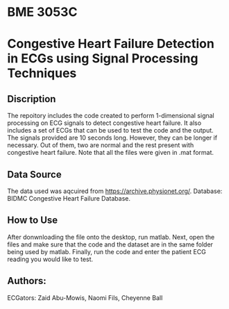 # BME 3053C
# Congestive Heart Failure Detection in ECGs using Signal Processing Techniques 

## Discription
The repoitory includes the code created to perform 1-dimensional signal processing on ECG signals to detect congestive heart failure.
It also includes a set of ECGs that can be used to test the code and the output.
The signals provided are 10 seconds long. However, they can be longer if necessary. Out of them, two are normal and the rest present with congestive heart failure.
Note that all the files were given in .mat format.

## Data Source
The data used was aqcuired from https://archive.physionet.org/. Database: BIDMC Congestive Heart Failure Database.

## How to Use
After donwnloading the file onto the desktop, run matlab.
Next, open the files and make sure that the code and the dataset are in the same folder being used by matlab. 
Finally, run the code and enter the patient ECG reading you would like to test.

## Authors:
ECGators: Zaid Abu-Mowis, Naomi Fils, Cheyenne Ball
